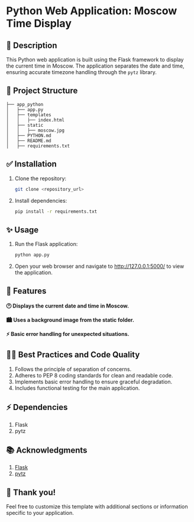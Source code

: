 # Python Web Application: Moscow Time Display

## 📌 Description

This Python web application is built using the Flask framework to display the current time in Moscow. The application separates the date and time, ensuring accurate timezone handling through the `pytz` library.

## 📎 Project Structure
```
├── app_python
│   ├── app.py
│   ├── templates
│   │   ├── index.html
│   ├── static
│   │   ├── moscow.jpg
│   ├── PYTHON.md
│   ├── README.md
│   ├── requirements.txt
```

## ✅ Installation

1. Clone the repository:

   ```bash
   git clone <repository_url>
   
2. Install dependencies:
   ```bash
   pip install -r requirements.txt
   
## ✨ Usage
1. Run the Flask application:

   ```bash
   python app.py
   
2. Open your web browser and navigate to http://127.0.0.1:5000/ to view the application.

## 🎉 Features

**🕐 Displays the current date and time in Moscow.**

**🏙️ Uses a background image from the static folder.**

**⚡️ Basic error handling for unexpected situations.**

## 👍🏻 Best Practices and Code Quality

1. Follows the principle of separation of concerns.
2. Adheres to PEP 8 coding standards for clean and readable code.
3. Implements basic error handling to ensure graceful degradation.
4. Includes functional testing for the main application.

## ⚡️ Dependencies

1. Flask
2. pytz

## 📚 Acknowledgments

1. [Flask](https://flask.palletsprojects.com/)
2. [pytz](https://pythonhosted.org/pytz/)

## 🩷 Thank you!
Feel free to customize this template with additional sections or information specific to your application.